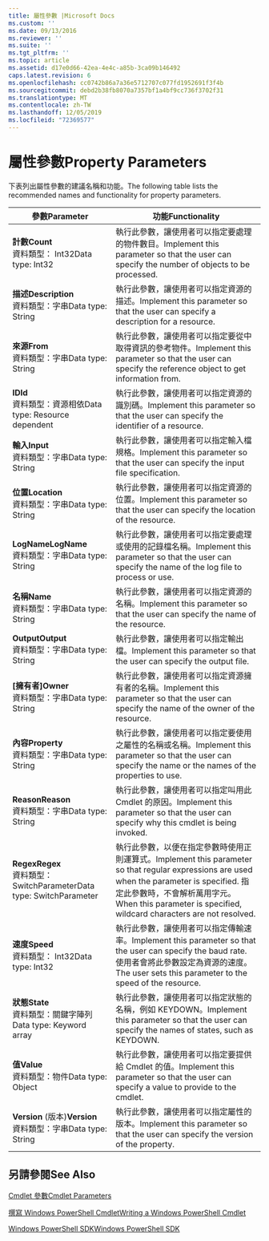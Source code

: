 ```yaml
---
title: 屬性參數 |Microsoft Docs
ms.custom: ''
ms.date: 09/13/2016
ms.reviewer: ''
ms.suite: ''
ms.tgt_pltfrm: ''
ms.topic: article
ms.assetid: d17e0d66-42ea-4e4c-a85b-3ca09b146492
caps.latest.revision: 6
ms.openlocfilehash: cc0742b86a7a36e5712707c077fd1952691f3f4b
ms.sourcegitcommit: debd2b38fb8070a7357bf1a4bf9cc736f3702f31
ms.translationtype: MT
ms.contentlocale: zh-TW
ms.lasthandoff: 12/05/2019
ms.locfileid: "72369577"
---
```

# <a name="property-parameters"></a><span data-ttu-id="bdbde-102">屬性參數</span><span class="sxs-lookup"><span data-stu-id="bdbde-102">Property Parameters</span></span>

<span data-ttu-id="bdbde-103">下表列出屬性參數的建議名稱和功能。</span><span class="sxs-lookup"><span data-stu-id="bdbde-103">The following table lists the recommended names and functionality for property parameters.</span></span>

|<span data-ttu-id="bdbde-104">參數</span><span class="sxs-lookup"><span data-stu-id="bdbde-104">Parameter</span></span>|<span data-ttu-id="bdbde-105">功能</span><span class="sxs-lookup"><span data-stu-id="bdbde-105">Functionality</span></span>|
|---|---|
|<span data-ttu-id="bdbde-106">**計數**</span><span class="sxs-lookup"><span data-stu-id="bdbde-106">**Count**</span></span><br><span data-ttu-id="bdbde-107">資料類型： Int32</span><span class="sxs-lookup"><span data-stu-id="bdbde-107">Data type: Int32</span></span>|<span data-ttu-id="bdbde-108">執行此參數，讓使用者可以指定要處理的物件數目。</span><span class="sxs-lookup"><span data-stu-id="bdbde-108">Implement this parameter so that the user can specify the number of objects to be processed.</span></span>|
|<span data-ttu-id="bdbde-109">**描述**</span><span class="sxs-lookup"><span data-stu-id="bdbde-109">**Description**</span></span><br><span data-ttu-id="bdbde-110">資料類型：字串</span><span class="sxs-lookup"><span data-stu-id="bdbde-110">Data type: String</span></span>|<span data-ttu-id="bdbde-111">執行此參數，讓使用者可以指定資源的描述。</span><span class="sxs-lookup"><span data-stu-id="bdbde-111">Implement this parameter so that the user can specify a description for a resource.</span></span>|
|<span data-ttu-id="bdbde-112">**來源**</span><span class="sxs-lookup"><span data-stu-id="bdbde-112">**From**</span></span><br><span data-ttu-id="bdbde-113">資料類型：字串</span><span class="sxs-lookup"><span data-stu-id="bdbde-113">Data type: String</span></span>|<span data-ttu-id="bdbde-114">執行此參數，讓使用者可以指定要從中取得資訊的參考物件。</span><span class="sxs-lookup"><span data-stu-id="bdbde-114">Implement this parameter so that the user can specify the reference object to get information from.</span></span>|
|<span data-ttu-id="bdbde-115">**ID**</span><span class="sxs-lookup"><span data-stu-id="bdbde-115">**Id**</span></span><br><span data-ttu-id="bdbde-116">資料類型：資源相依</span><span class="sxs-lookup"><span data-stu-id="bdbde-116">Data type: Resource dependent</span></span>|<span data-ttu-id="bdbde-117">執行此參數，讓使用者可以指定資源的識別碼。</span><span class="sxs-lookup"><span data-stu-id="bdbde-117">Implement this parameter so that the user can specify the identifier of a resource.</span></span>|
|<span data-ttu-id="bdbde-118">**輸入**</span><span class="sxs-lookup"><span data-stu-id="bdbde-118">**Input**</span></span><br><span data-ttu-id="bdbde-119">資料類型：字串</span><span class="sxs-lookup"><span data-stu-id="bdbde-119">Data type: String</span></span>|<span data-ttu-id="bdbde-120">執行此參數，讓使用者可以指定輸入檔規格。</span><span class="sxs-lookup"><span data-stu-id="bdbde-120">Implement this parameter so that the user can specify the input file specification.</span></span>|
|<span data-ttu-id="bdbde-121">**位置**</span><span class="sxs-lookup"><span data-stu-id="bdbde-121">**Location**</span></span><br><span data-ttu-id="bdbde-122">資料類型：字串</span><span class="sxs-lookup"><span data-stu-id="bdbde-122">Data type: String</span></span>|<span data-ttu-id="bdbde-123">執行此參數，讓使用者可以指定資源的位置。</span><span class="sxs-lookup"><span data-stu-id="bdbde-123">Implement this parameter so that the user can specify the location of the resource.</span></span>|
|<span data-ttu-id="bdbde-124">**LogName**</span><span class="sxs-lookup"><span data-stu-id="bdbde-124">**LogName**</span></span><br><span data-ttu-id="bdbde-125">資料類型：字串</span><span class="sxs-lookup"><span data-stu-id="bdbde-125">Data type: String</span></span>|<span data-ttu-id="bdbde-126">執行此參數，讓使用者可以指定要處理或使用的記錄檔名稱。</span><span class="sxs-lookup"><span data-stu-id="bdbde-126">Implement this parameter so that the user can specify the name of the log file to process or use.</span></span>|
|<span data-ttu-id="bdbde-127">**名稱**</span><span class="sxs-lookup"><span data-stu-id="bdbde-127">**Name**</span></span><br><span data-ttu-id="bdbde-128">資料類型：字串</span><span class="sxs-lookup"><span data-stu-id="bdbde-128">Data type: String</span></span>|<span data-ttu-id="bdbde-129">執行此參數，讓使用者可以指定資源的名稱。</span><span class="sxs-lookup"><span data-stu-id="bdbde-129">Implement this parameter so that the user can specify the name of the resource.</span></span>|
|<span data-ttu-id="bdbde-130">**Output**</span><span class="sxs-lookup"><span data-stu-id="bdbde-130">**Output**</span></span><br><span data-ttu-id="bdbde-131">資料類型：字串</span><span class="sxs-lookup"><span data-stu-id="bdbde-131">Data type: String</span></span>|<span data-ttu-id="bdbde-132">執行此參數，讓使用者可以指定輸出檔。</span><span class="sxs-lookup"><span data-stu-id="bdbde-132">Implement this parameter so that the user can specify the output file.</span></span>|
|<span data-ttu-id="bdbde-133">**[擁有者]**</span><span class="sxs-lookup"><span data-stu-id="bdbde-133">**Owner**</span></span><br><span data-ttu-id="bdbde-134">資料類型：字串</span><span class="sxs-lookup"><span data-stu-id="bdbde-134">Data type: String</span></span>|<span data-ttu-id="bdbde-135">執行此參數，讓使用者可以指定資源擁有者的名稱。</span><span class="sxs-lookup"><span data-stu-id="bdbde-135">Implement this parameter so that the user can specify the name of the owner of the resource.</span></span>|
|<span data-ttu-id="bdbde-136">**內容**</span><span class="sxs-lookup"><span data-stu-id="bdbde-136">**Property**</span></span><br><span data-ttu-id="bdbde-137">資料類型：字串</span><span class="sxs-lookup"><span data-stu-id="bdbde-137">Data type: String</span></span>|<span data-ttu-id="bdbde-138">執行此參數，讓使用者可以指定要使用之屬性的名稱或名稱。</span><span class="sxs-lookup"><span data-stu-id="bdbde-138">Implement this parameter so that the user can specify the name or the names of the properties to use.</span></span>|
|<span data-ttu-id="bdbde-139">**Reason**</span><span class="sxs-lookup"><span data-stu-id="bdbde-139">**Reason**</span></span><br><span data-ttu-id="bdbde-140">資料類型：字串</span><span class="sxs-lookup"><span data-stu-id="bdbde-140">Data type: String</span></span>|<span data-ttu-id="bdbde-141">執行此參數，讓使用者可以指定叫用此 Cmdlet 的原因。</span><span class="sxs-lookup"><span data-stu-id="bdbde-141">Implement this parameter so that the user can specify why this cmdlet is being invoked.</span></span>|
|<span data-ttu-id="bdbde-142">**Regex**</span><span class="sxs-lookup"><span data-stu-id="bdbde-142">**Regex**</span></span><br><span data-ttu-id="bdbde-143">資料類型： SwitchParameter</span><span class="sxs-lookup"><span data-stu-id="bdbde-143">Data type: SwitchParameter</span></span>|<span data-ttu-id="bdbde-144">執行此參數，以便在指定參數時使用正則運算式。</span><span class="sxs-lookup"><span data-stu-id="bdbde-144">Implement this parameter so that regular expressions are used when the parameter is specified.</span></span> <span data-ttu-id="bdbde-145">指定此參數時，不會解析萬用字元。</span><span class="sxs-lookup"><span data-stu-id="bdbde-145">When this parameter is specified, wildcard characters are not resolved.</span></span>|
|<span data-ttu-id="bdbde-146">**速度**</span><span class="sxs-lookup"><span data-stu-id="bdbde-146">**Speed**</span></span><br><span data-ttu-id="bdbde-147">資料類型： Int32</span><span class="sxs-lookup"><span data-stu-id="bdbde-147">Data type: Int32</span></span>|<span data-ttu-id="bdbde-148">執行此參數，讓使用者可以指定傳輸速率。</span><span class="sxs-lookup"><span data-stu-id="bdbde-148">Implement this parameter so that the user can specify the baud rate.</span></span> <span data-ttu-id="bdbde-149">使用者會將此參數設定為資源的速度。</span><span class="sxs-lookup"><span data-stu-id="bdbde-149">The user sets this parameter to the speed of the resource.</span></span>|
|<span data-ttu-id="bdbde-150">**狀態**</span><span class="sxs-lookup"><span data-stu-id="bdbde-150">**State**</span></span><br><span data-ttu-id="bdbde-151">資料類型：關鍵字陣列</span><span class="sxs-lookup"><span data-stu-id="bdbde-151">Data type: Keyword array</span></span>|<span data-ttu-id="bdbde-152">執行此參數，讓使用者可以指定狀態的名稱，例如 KEYDOWN。</span><span class="sxs-lookup"><span data-stu-id="bdbde-152">Implement this parameter so that the user can specify the names of states, such as KEYDOWN.</span></span>|
|<span data-ttu-id="bdbde-153">**值**</span><span class="sxs-lookup"><span data-stu-id="bdbde-153">**Value**</span></span><br><span data-ttu-id="bdbde-154">資料類型：物件</span><span class="sxs-lookup"><span data-stu-id="bdbde-154">Data type: Object</span></span>|<span data-ttu-id="bdbde-155">執行此參數，讓使用者可以指定要提供給 Cmdlet 的值。</span><span class="sxs-lookup"><span data-stu-id="bdbde-155">Implement this parameter so that the user can  specify a value to provide to the cmdlet.</span></span>|
|<span data-ttu-id="bdbde-156">**Version** (版本)</span><span class="sxs-lookup"><span data-stu-id="bdbde-156">**Version**</span></span><br><span data-ttu-id="bdbde-157">資料類型：字串</span><span class="sxs-lookup"><span data-stu-id="bdbde-157">Data type: String</span></span>|<span data-ttu-id="bdbde-158">執行此參數，讓使用者可以指定屬性的版本。</span><span class="sxs-lookup"><span data-stu-id="bdbde-158">Implement this parameter so that the user can specify the version of the property.</span></span>|

## <a name="see-also"></a><span data-ttu-id="bdbde-159">另請參閱</span><span class="sxs-lookup"><span data-stu-id="bdbde-159">See Also</span></span>

[<span data-ttu-id="bdbde-160">Cmdlet 參數</span><span class="sxs-lookup"><span data-stu-id="bdbde-160">Cmdlet Parameters</span></span>](./cmdlet-parameters.md)

[<span data-ttu-id="bdbde-161">撰寫 Windows PowerShell Cmdlet</span><span class="sxs-lookup"><span data-stu-id="bdbde-161">Writing a Windows PowerShell Cmdlet</span></span>](./writing-a-windows-powershell-cmdlet.md)

[<span data-ttu-id="bdbde-162">Windows PowerShell SDK</span><span class="sxs-lookup"><span data-stu-id="bdbde-162">Windows PowerShell SDK</span></span>](../windows-powershell-reference.md)
